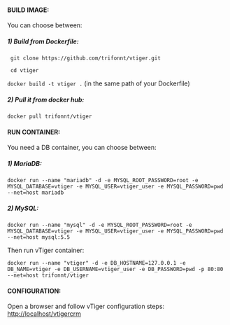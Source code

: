 #### BUILD IMAGE:

You can choose between:

##### 1) Build from Dockerfile:

` git clone https://github.com/trifonnt/vtiger.git`

` cd vtiger`

` docker build -t vtiger . ` (in the same path of your Dockerfile)

##### 2) Pull it from docker hub:
` docker pull trifonnt/vtiger `


#### RUN CONTAINER:

You need a DB container, you can choose between:

##### 1) MariaDB:
` docker run --name "mariadb" -d -e MYSQL_ROOT_PASSWORD=root -e MYSQL_DATABASE=vtiger -e MYSQL_USER=vtiger_user -e MYSQL_PASSWORD=pwd --net=host mariadb `

##### 2) MySQL:
` docker run --name "mysql" -d -e MYSQL_ROOT_PASSWORD=root -e MYSQL_DATABASE=vtiger -e MYSQL_USER=vtiger_user -e MYSQL_PASSWORD=pwd --net=host mysql:5.5 `

Then run vTiger container:

` docker run --name "vtiger" -d -e DB_HOSTNAME=127.0.0.1 -e DB_NAME=vtiger -e DB_USERNAME=vtiger_user -e DB_PASSWORD=pwd -p 80:80 --net=host trifonnt/vtiger `

#### CONFIGURATION:

Open a browser and follow vTiger configuration steps: [http://localhost/vtigercrm](http://localhost/vtigercrm)
